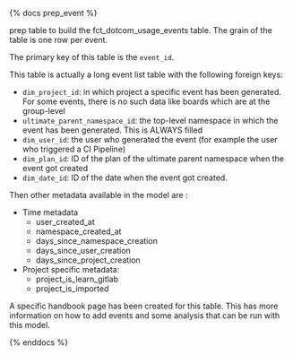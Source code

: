 {% docs prep_event %}

prep table to build the fct_dotcom_usage_events table. The grain of the table is one row per event.

The primary key of this table is the `event_id`.

This table is actually a long event list table with the following foreign keys:

- `dim_project_id`: in which project a specific event has been generated. For some events, there is no such data like boards which are at the group-level
- `ultimate_parent_namespace_id`: the top-level namespace in which the event has been generated. This is ALWAYS filled
- `dim_user_id`: the user who generated the event (for example the user who triggered a CI Pipeline)
- `dim_plan_id`: ID of the plan of the ultimate parent namespace when the event got created
- `dim_date_id`: ID of the date when the event got created.

Then other metadata available in the model are :

- Time metadata
  - user_created_at
  - namespace_created_at
  - days_since_namespace_creation
  - days_since_user_creation
  - days_since_project_creation
- Project specific metadata:
  - project_is_learn_gitlab
  - project_is_imported

A specific handbook page has been created for this table. This has more information on how to add events and some analysis that can be run with this model.

{% enddocs %}
